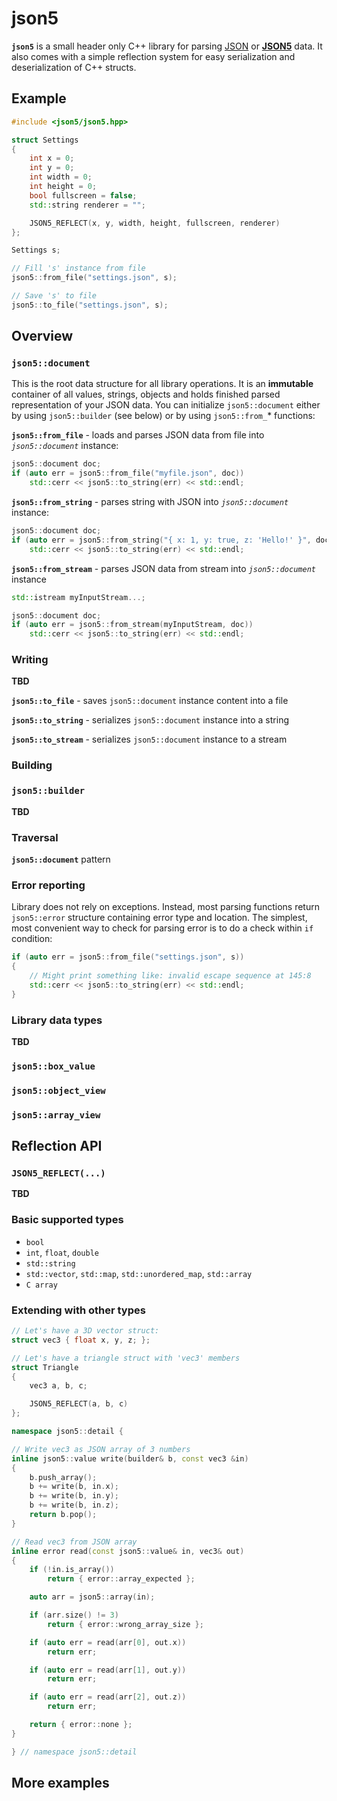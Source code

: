 # json5
**`json5`** is a small header only C++ library for parsing [JSON](https://en.wikipedia.org/wiki/JSON) or [**JSON5**](https://json5.org/) data. It also comes with a simple reflection system for easy serialization and deserialization of C++ structs.

## Example
```cpp
#include <json5/json5.hpp>

struct Settings
{
	int x = 0;
	int y = 0;
	int width = 0;
	int height = 0;
	bool fullscreen = false;
	std::string renderer = "";

	JSON5_REFLECT(x, y, width, height, fullscreen, renderer)
};

Settings s;

// Fill 's' instance from file
json5::from_file("settings.json", s);

// Save 's' to file
json5::to_file("settings.json", s);
```

## Overview

### `json5::document`
This is the root data structure for all library operations. It is an **immutable** container of all values, strings, objects and holds finished parsed representation of your JSON data. You can initialize `json5::document` either by using `json5::builder` (see below) or by using `json5::from_`* functions:

**`json5::from_file`** - loads and parses JSON data from file into *`json5::document`* instance:
```cpp
json5::document doc;
if (auto err = json5::from_file("myfile.json", doc))
	std::cerr << json5::to_string(err) << std::endl;
```

**`json5::from_string`** - parses string with JSON into *`json5::document`* instance:
```cpp
json5::document doc;
if (auto err = json5::from_string("{ x: 1, y: true, z: 'Hello!' }", doc))
	std::cerr << json5::to_string(err) << std::endl;
```

**`json5::from_stream`** - parses JSON data from stream into *`json5::document`* instance
```cpp
std::istream myInputStream...;

json5::document doc;
if (auto err = json5::from_stream(myInputStream, doc))
	std::cerr << json5::to_string(err) << std::endl;
```

### Writing
**TBD**

**`json5::to_file`** - saves `json5::document` instance content into a file

**`json5::to_string`** - serializes `json5::document` instance into a string

**`json5::to_stream`** - serializes `json5::document` instance to a stream

### Building

### `json5::builder`
**TBD**

### Traversal
**`json5::document`** pattern

### Error reporting

Library does not rely on exceptions. Instead, most parsing functions return `json5::error` structure containing error type and location. The simplest, most convenient way to check for parsing error is to do a check within `if` condition:
```cpp
if (auto err = json5::from_file("settings.json", s))
{
	// Might print something like: invalid escape sequence at 145:8
	std::cerr << json5::to_string(err) << std::endl;
}
```

### Library data types
**TBD**

### `json5::box_value`

### `json5::object_view`

### `json5::array_view`

## Reflection API

### `JSON5_REFLECT(...)`
**TBD**

### Basic supported types
- `bool`
- `int`, `float`, `double`
- `std::string`
- `std::vector`, `std::map`, `std::unordered_map`, `std::array`
- `C array`

### Extending with other types
```cpp
// Let's have a 3D vector struct:
struct vec3 { float x, y, z; };

// Let's have a triangle struct with 'vec3' members
struct Triangle
{
	vec3 a, b, c;

	JSON5_REFLECT(a, b, c)
};

namespace json5::detail {

// Write vec3 as JSON array of 3 numbers
inline json5::value write(builder& b, const vec3 &in)
{
	b.push_array();
	b += write(b, in.x);
	b += write(b, in.y);
	b += write(b, in.z);
	return b.pop();
}

// Read vec3 from JSON array
inline error read(const json5::value& in, vec3& out)
{
	if (!in.is_array())
		return { error::array_expected };

	auto arr = json5::array(in);

	if (arr.size() != 3)
		return { error::wrong_array_size };

	if (auto err = read(arr[0], out.x))
		return err;

	if (auto err = read(arr[1], out.y))
		return err;

	if (auto err = read(arr[2], out.z))
		return err;

	return { error::none };
}

} // namespace json5::detail
```

## More examples